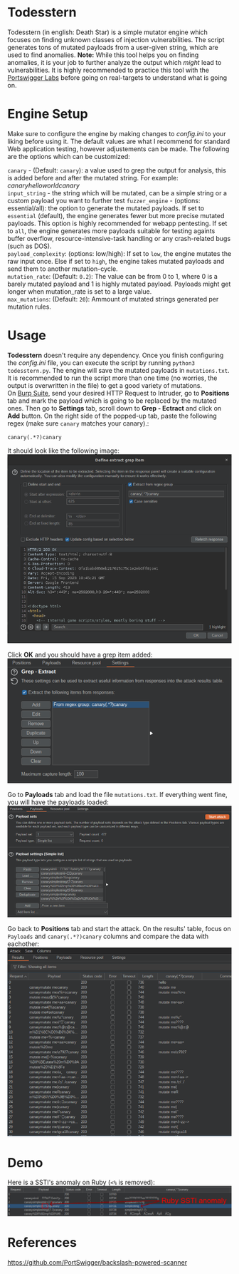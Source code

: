 # Todesstern
Todesstern (in english: Death Star) is a simple mutator engine which focuses on finding unknown classes of injection vulnerabilities. The script generates tons of mutated payloads from a user-given string, which are used to find anomalies.
**Note:** While this tool helps you on finding anomalies, it is your job to further analyze the output which *might* lead to vulnerabilities. It is highly recommended to practice this tool with the [Portswigger Labs](https://portswigger.net/web-security/all-labs) before going on real-targets to understand what is going on.

# Engine Setup
Make sure to configure the engine by making changes to *config.ini* to your liking before using it. The default values are what I recommend for standard Web application testing, however adjustements can be made. The following are the options which can be customized:  

`canary` - (Default: `canary`): a value used to grep the output for analysis, this is added before and after the mutated string. For example: *canaryhelloworldcanary*  
`input_string` - the string which will be mutated, can be a simple string or a custom payload you want to further test  `fuzzer_engine` - (options: essential/all): the option to generate the mutated payloads. If set to `essential` (default), the engine generates fewer but more precise mutated payloads. This option is highly recommended for webapp pentesting. If set to `all`, the engine generates more payloads suitable for testing againts buffer overflow, resource-intensive-task handling or any crash-related bugs (such as DOS).  
`payload_complexity`: (options: low/high): If set to `low`, the engine mutates the raw input once. Else if set to `high`, the engine takes mutated payloads and send them to another mutation-cycle.  
`mutation_rate`: (Default: `0.2`): The value can be from 0 to 1, where 0 is a barely mutated payload and 1 is highly mutated payload. Payloads might get longer when mutation_rate is set to a large value.  
`max_mutations`: (Default: `20`): Ammount of mutated strings generated per mutation rules.  

# Usage  
**Todesstern** doesn't require any dependency. Once you finish configuring the *config.ini* file, you can execute the script by running `python3 todesstern.py`. The engine will save the mutated payloads in `mutations.txt`. It is recommended to run the script more than one time (no worries, the output is overwritten in the file) to get a good variety of mutations.  
On [Burp Suite](https://portswigger.net/burp), send your desired HTTP Request to Intruder, go to **Positions** tab and mark the payload which is going to be replaced by the mutated ones. Then go to **Settings** tab, scroll down to **Grep - Ectract** and click on **Add** button. On the right side of the popped-up tab, paste the following regex (make sure `canary` matches your canary).:
```
canary(.*?)canary
```
It should look like the following image:  
![regex_canary](https://github.com/kleiton0x00/Todesstern/blob/main/static/Screenshot%20from%202023-09-15%2012-49-07.png?raw=true)  

Click **OK** and you should have a grep item added:  
![grep_item_added](https://github.com/kleiton0x00/Todesstern/blob/main/static/Screenshot%20from%202023-09-15%2012-51-37.png?raw=true)  

Go to **Payloads** tab and load the file `mutations.txt`. If everything went fine, you will have the payloads loaded:  
![payloads_loaded](https://github.com/kleiton0x00/Todesstern/blob/main/static/Screenshot%20from%202024-03-17%2023-48-52.png?raw=true)  

Go back to **Positions** tab and start the attack. On the results' table, focus on `Payloads` and `canary(.*?)canary` columns and compare the data with eachother:    
![results_table](https://github.com/kleiton0x00/Todesstern/blob/main/static/Screenshot%20from%202023-09-15%2012-49-50.png?raw=true)  

# Demo
Here is a SSTI's anomaly on Ruby (`<%` is removed):  
![ruby_ssti_anomaly](https://github.com/kleiton0x00/Todesstern/blob/main/static/ruby_ssti_anomaly.jpg?raw=true)  

# References
https://github.com/PortSwigger/backslash-powered-scanner  
